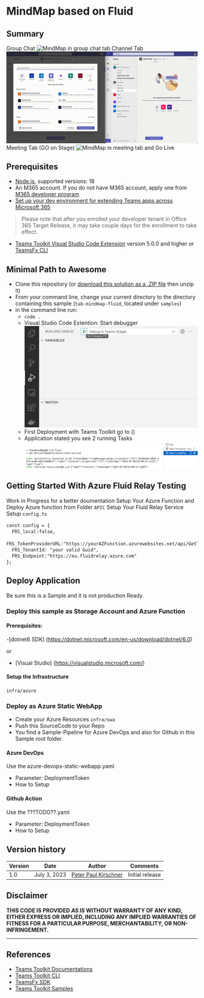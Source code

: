 # MindMap based on Fluid

## Summary

Group Chat
![MindMap in group chat tab](./assets/group_userChat.gif)
Channel Tab
![MindMap in channel tab](./assets/channel.gif)
Meeting Tab (GO on Stage)
![MindMap in meeting tab and Go Live](./assets/meeting_golive.gif)

## Prerequisites

- [Node.js](https://nodejs.org/), supported versions: 18
- An M365 account. If you do not have M365 account, apply one from [M365 developer program](https://developer.microsoft.com/microsoft-365/dev-program)
- [Set up your dev environment for extending Teams apps across Microsoft 365](https://aka.ms/teamsfx-m365-apps-prerequisites)

> Please note that after you enrolled your developer tenant in Office 365 Target Release, it may take couple days for the enrollment to take effect.

- [Teams Toolkit Visual Studio Code Extension](https://aka.ms/teams-toolkit) version 5.0.0 and higher or [TeamsFx CLI](https://aka.ms/teamsfx-cli)

## Minimal Path to Awesome

- Clone this repository (or [download this solution as a .ZIP file](https://pnp.github.io/download-partial/?url=https://github.com/pnp/teams-dev-samples/tree/main/samples/tab-mindmap-fluid) then unzip it)
- From your command line, change your current directory to the directory containing this sample (`tab-mindmap-fluid`, located under `samples`)
- in the command line run:
  - `code .`
  - Visual Studio Code Extention: Start debugger
  ![VScode Start debugger](./assets/install/vscode_startdebugger.png)
  - First Deployment with Teams Toolkit go to ()
  - Application stated you see  2 running Tasks
  ![VScode Start debugger](./assets/install/vscode_taskrunner.png)
  
## Getting Started With Azure Fluid Relay Testing

Work in Progress for a better doumentation
Setup Your Azure Function and Deploy Azure function from Folder `APIC`
Setup Your Fluid Relay Service
Setup `config.ts`

```
const config = {
  FRS_local:false,
  FRS_TokenProviderURL:"https://yourAZFunction.azurewebsites.net/api/GetToken",
  FRS_TenantId: "your valid Guid",
  FRS_Endpoint:"https://eu.fluidrelay.azure.com"
};
```

## Deploy Application

Be sure this is a Sample and it is not production Ready.

### Deploy this sample as Storage Account and Azure Function

#### Prerequisites:

-[dotnet6 SDK] (https://dotnet.microsoft.com/en-us/download/dotnet/6.0)

or

- [Visual Studio] (https://visualstudio.microsoft.com/)

#### Setup the Infrastructure

`infra/azure`

### Deploy as Azure Static WebApp

- Create your Azure Resources `infra/swa`
- Push this SourceCode to your Repo
- You find a Sample-Pipeline for Azure DevOps and also for Github in this  Sample root folder.

#### Azure DevOps

Use the azure-devops-static-webapp.yaml

- Parameter: DeploymentToken
- How to Setup

#### Github Action

Use the ???TODO??.yaml

- Parameter: DeploymentToken
- How to Setup

## Version history

Version|Date|Author|Comments
-------|----|----|--------
1.0|July 3, 2023| [Peter Paul Kirschner](https://github.com/petkir) |Initial release

## Disclaimer

**THIS CODE IS PROVIDED *AS IS* WITHOUT WARRANTY OF ANY KIND, EITHER EXPRESS OR IMPLIED, INCLUDING ANY IMPLIED WARRANTIES OF FITNESS FOR A PARTICULAR PURPOSE, MERCHANTABILITY, OR NON-INFRINGEMENT.**

---

## References

- [Teams Toolkit Documentations](https://docs.microsoft.com/microsoftteams/platform/toolkit/teams-toolkit-fundamentals)
- [Teams Toolkit CLI](https://docs.microsoft.com/microsoftteams/platform/toolkit/teamsfx-cli)
- [TeamsFx SDK](https://docs.microsoft.com/microsoftteams/platform/toolkit/teamsfx-sdk)
- [Teams Toolkit Samples](https://github.com/OfficeDev/TeamsFx-Samples)
